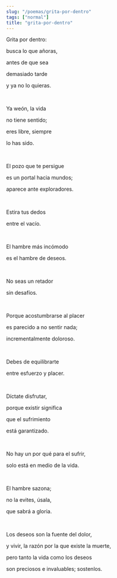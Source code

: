 ```yaml
---
slug: "/poemas/grita-por-dentro"
tags: ["normal"]
title: "grita-por-dentro"
---
```

Grita por dentro:

busca lo que añoras,

antes de que sea

demasiado tarde

y ya no lo quieras.

&nbsp;

Ya weón, la vida

no tiene sentido;

eres libre, siempre

lo has sido.

&nbsp;

El pozo que te persigue

es un portal hacia mundos;

aparece ante exploradores.

&nbsp;

Estira tus dedos

entre el vacío.

&nbsp;

El hambre más incómodo

es el hambre de deseos.

&nbsp;

No seas un retador

sin desafíos.

&nbsp;

Porque acostumbrarse al placer

es parecido a no sentir nada;

incrementalmente doloroso.

&nbsp;

Debes de equilibrarte

entre esfuerzo y placer.

&nbsp;

Díctate disfrutar,

porque existir significa

que el sufrimiento

está garantizado.

&nbsp;

No hay un por qué para el sufrir,

solo está en medio de la vida.

&nbsp;

El hambre sazona;

no la evites, úsala,

que sabrá a gloria.

&nbsp;

Los deseos son la fuente del dolor,

y vivir, la razón por la que existe la muerte,

pero tanto la vida como los deseos

son preciosos e invaluables; sostenlos.
